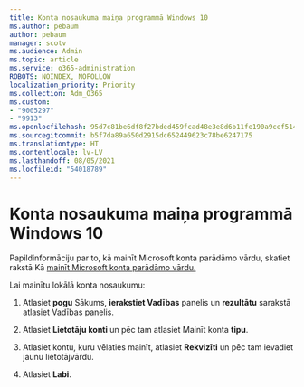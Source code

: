 ```yaml
---
title: Konta nosaukuma maiņa programmā Windows 10
ms.author: pebaum
author: pebaum
manager: scotv
ms.audience: Admin
ms.topic: article
ms.service: o365-administration
ROBOTS: NOINDEX, NOFOLLOW
localization_priority: Priority
ms.collection: Adm_O365
ms.custom:
- "9005297"
- "9913"
ms.openlocfilehash: 95d7c81be6df8f27bded459fcad48e3e8d6b11fe190a9cef514fee1ba8e93cb4
ms.sourcegitcommit: b5f7da89a650d2915dc652449623c78be6247175
ms.translationtype: HT
ms.contentlocale: lv-LV
ms.lasthandoff: 08/05/2021
ms.locfileid: "54018789"
---
```

# <a name="change-account-name-in-windows-10"></a>Konta nosaukuma maiņa programmā Windows 10

Papildinformāciju par to, kā mainīt Microsoft konta parādāmo vārdu, skatiet rakstā Kā [mainīt Microsoft konta parādāmo vārdu.](https://support.microsoft.com/account-billing/how-to-change-your-microsoft-account-display-name-917b1d70-5915-d04e-243a-a618f96ef1d5)

Lai mainītu lokālā konta nosaukumu:

1. Atlasiet **pogu** Sākums, **ierakstiet Vadības** panelis un **rezultātu** sarakstā atlasiet Vadības panelis.

1. Atlasiet **Lietotāju konti** un pēc tam atlasiet Mainīt konta **tipu**.

1. Atlasiet kontu, kuru vēlaties mainīt, atlasiet **Rekvizīti** un pēc tam ievadiet jaunu lietotājvārdu.

1. Atlasiet **Labi**.
